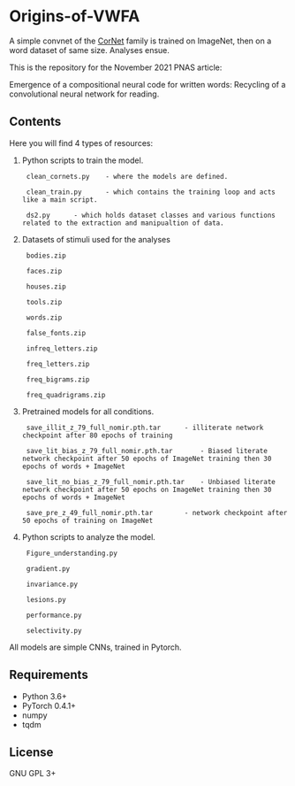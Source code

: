 # Origins-of-VWFA
A simple convnet of the [CorNet](https://github.com/dicarlolab/CORnet) family is trained on ImageNet, then on a word dataset of same size. Analyses ensue.

This is the repository for the November 2021 PNAS article:

Emergence of a compositional neural code for written words: Recycling of a convolutional neural network for reading.

## Contents

Here you will find 4 types of resources:

1. Python scripts to train the model.

		clean_cornets.py	- where the models are defined.
		
		clean_train.py		- which contains the training loop and acts like a main script.
		
		ds2.py 		- which holds dataset classes and various functions related to the extraction and manipualtion of data.
  
2. Datasets of stimuli used for the analyses
	
		bodies.zip
		
		faces.zip
		
		houses.zip
		
		tools.zip
		
		words.zip
		
		false_fonts.zip
		
		infreq_letters.zip
		
		freq_letters.zip
		
		freq_bigrams.zip
		
		freq_quadrigrams.zip
		

3. Pretrained models for all conditions.

		save_illit_z_79_full_nomir.pth.tar		- illiterate network checkpoint after 80 epochs of training
		
		save_lit_bias_z_79_full_nomir.pth.tar		- Biased literate network checkpoint after 50 epochs of ImageNet training then 30 epochs of words + ImageNet
		
		save_lit_no_bias_z_79_full_nomir.pth.tar	- Unbiased literate network checkpoint after 50 epochs on ImageNet training then 30 epochs of words + ImageNet
		
		save_pre_z_49_full_nomir.pth.tar		- network checkpoint after 50 epochs of training on ImageNet
		
4. Python scripts to analyze the model.

		Figure_understanding.py
		
		gradient.py 
		
		invariance.py
		
		lesions.py
		
		performance.py
		
		selectivity.py
		
		
		

All models are simple CNNs, trained in Pytorch.


## Requirements

- Python 3.6+
- PyTorch 0.4.1+
- numpy
- tqdm


## License

GNU GPL 3+
